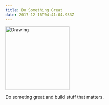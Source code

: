 ```yaml
---
title: Do Something Great
date: 2017-12-16T04:41:04.933Z
---
```

<img src="/img/blog/clark-tibbs-367075.jpg" alt="Drawing" style="width: 200px;"/>

Do someting great and build stuff that matters.
